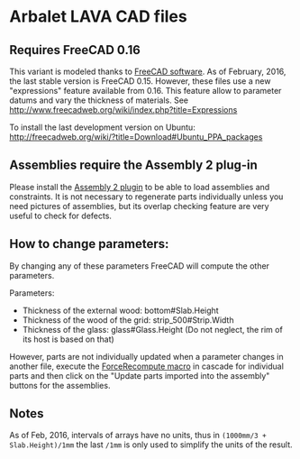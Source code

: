 # Arbalet LAVA CAD files
## Requires FreeCAD 0.16
This variant is modeled thanks to [FreeCAD software](http://freecadweb.org/). As of February, 2016, the last stable version is FreeCAD 0.15.
However, these files use a new "expressions" feature available from 0.16. This feature allow to parameter datums and vary the thickness of materials. See http://www.freecadweb.org/wiki/index.php?title=Expressions 

To install the last development version on Ubuntu: 
http://freecadweb.org/wiki/?title=Download#Ubuntu_PPA_packages



## Assemblies require the Assembly 2 plug-in

Please install the [Assembly 2 plugin](https://github.com/hamish2014/FreeCAD_assembly2#freecad_assembly2) to be able to load assemblies and constraints.
It is not necessary to regenerate parts individually unless you need pictures of assemblies, but its overlap checking feature are very useful to check for defects.

## How to change parameters:

By changing any of these parameters FreeCAD will compute the other parameters.

Parameters:

* Thickness of the external wood: bottom#Slab.Height
* Thickness of the wood of the grid: strip_500#Strip.Width
* Thickness of the glass: glass#Glass.Height (Do not neglect, the rim of its host is based on that)

However, parts are not individually updated when a parameter changes in another file, execute the [ForceRecompute macro](http://www.freecadweb.org/wiki/index.php?title=Macro_ForceRecompute) in cascade for individual parts and then click on the "Update parts imported into the assembly" buttons for the assemblies.

## Notes
As of Feb, 2016, intervals of arrays have no units, thus in `(1000mm/3 + Slab.Height)/1mm` the last `/1mm` is only used to simplify the units of the result.
